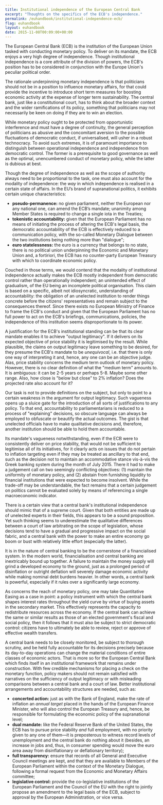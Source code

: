 ```yaml
---
title: Institutional independence of the European Central Bank
excerpt: "Thoughts on the specifics of the ECB's independence."
permalink: /euhandbook/institutional-independence-ecb/
flag: euhandbook
layout: euhandbook
date: 2015-11-08T00:09:00+00:00
---
```

The European Central Bank (ECB) is the institution of the European Union tasked with conducting monetary policy. To deliver on its mandate, the ECB enjoys a very high degree of independence. Though institutional independence is a core attribute of the division of powers, the ECB's position has to be considered in conjunction with the Europe Union's peculiar political order.

The rationale underpinning monetary independence is that politicians should not be in a position to influence monetary affairs, for that could provide the incentive to introduce short term measures for boosting economic activity at the expense of longer term sustainability. The central bank, just like a constitutional court, has to think about the broader context and the wider ramifications of its policy, something that politicians may not necessarily be keen on doing if they are to win an election.

While monetary policy ought to be protected from opportunistic interference and must have a degree of continuity, the general perception of politicians as abusive and the concomitant aversion to the possible fluctuations of democratic conduct, if universalised, will usher in a robust technocracy. To avoid such extremes, it is of paramount importance to distinguish between operational independence and independence from democratic control. The former is a prerequisite to good governance as well as the optimal, unencumbered conduct of monetary policy, while the latter is dubious at best.

Though the degree of independence as well as the scope of authority always need to be proportional to the task, one must also account for the modality of independence: the *way* in which independence is realised in a certain state of affairs. In the EU’s brand of supranational politics, it exhibits certain unique characteristics:

- **pseudo-permanence:** no given parliament, neither the European nor any national one, can amend the ECB’s mandate; unanimity among Member States is required to change a single iota in the Treaties;
- **tokenistic accountability:** given that the European Parliament has no means of initiating the process of altering the ECB's legal basis, the democratic accountability of the ECB is effectively reduced to a communication policy, with the so-called Monetary Dialogue between the two institutions being nothing more than "dialogue";
- **euro statelessness:** the euro is a currency that belongs to no state, there is no political union underpinning the Economic and Monetary Union and, a fortiriori, the ECB has no counter-party European Treasury with which to coordinate economic policy.

Couched in those terms, we would contend that the modality of institutional independence actually makes the ECB mostly independent from democratic control rather than operationally independent; an unintended effect of gradualism, of the EU being an incomplete political organisation. This claim is based on a specific, albeit not idiosyncratic, understanding of accountability: the obligation of an unelected institution to render things concrete before the citizens' representatives and remain subject to the consequences thereof. Since there exists no European Ministry of Finance to frame the ECB's conduct and given that the European Parliament has no full power to act on the ECB's briefings, communications, policies, the independence of this institution seems disproportionate to its power.

A justification for the ECB's institutional standing can be that its clear mandate enables it to achieve "output legitimacy". If it delivers on its expected objective of price stability it is legitimised by the result. While plausible, the claims on output legitimacy leave something to be desired, for they presume the ECB's mandate to be *unequivocal*, i.e. that there is only one way of interpreting it and, hence, any one can be an objective judge. Alas, price stability concerns the medium term outlook of monetary policy. However, there is no clear definition of what the "medium term" amounts to. It is ambiguous: it can be 2-5 years or perhaps 5-8. Maybe some other range. Also, how close is "below but close" to 2% inflation? Does the projected rate also account for it?

Our task is not to provide definitions on the subject, but only to point to a certain weakness in the argument for output legitimacy. Such vagueness opens up a sluice gate for the introduction of all sorts of justifications to any policy. To that end, accountability to parliamentarians is reduced to a process of "explaining" decisions, so obscure language can always be employed to obfuscate or beautify the actual outcomes. The gist is that unelected officials have to make qualitative decisions and, therefore, another institution should be able to hold them accountable.

Its mandate's vagueness notwithstanding, even if the ECB were to consistently deliver on price stability, that would not be sufficient to legitimise all of its initiatives, for it clearly acts on issues that do not pertain to inflation targeting even if they may be treated as ancillary to that end, such as the decision not to maintain an accommodative stance vis-à-vis the Greek banking system during the month of July 2015. There it had to make a judgement call on two seemingly conflicting objectives: (1) maintain the uniformity of monetary policy, and (2) abstain from furnishing liquidity to financial institutions that were expected to become insolvent. While the trade-off may be understandable, the fact remains that a certain judgement on politics cannot be evaluated solely by means of referencing a single macroeconomic indicator.

There is a certain view that a central bank's institutional independence should mimic that of a supreme court. Given that both entities are made up of unelected experts in their fields, this appears to be a sound proposition. Yet such thinking seems to underestimate the qualitative differences between a court of law arbitrating on the scope of legislation, whose decisions tend to have a gradual and progressive impact on the social fabric, and a central bank with the power to make an entire economy go boom or bust with relatively little effort (especially the latter).

It is in the nature of central banking to be the cornerstone of a financialised system. In the modern world, financialisation and central banking are inextricably bound up together. A failure to maintain the money supply will grind a developed economy to the ground, just as a prolonged period of disinflation or outright deflation will severely damage economic activity while making nominal debt burdens heavier. In other words, a central bank is powerful, especially if it rules over a significantly large economy.

As concerns the reach of monetary policy, one may take Quantitative Easing as a case in point: a policy instrument with which the central bank shapes interest rates throughout the yield curve by virtue of buying assets in the secondary market. This effectively represents the capacity to redistribute resources across the economy. If the central bank can achieve the same or similar results as those of an elected government's fiscal and social policy, then it follows that it must also be subject to strict democratic control: citizens have to ultimately be able to review, reject or approve of effective wealth transfers.

A central bank needs to be closely monitored, be subject to thorough scrutiny, and be held fully accountable for its decisions precisely because its day-to-day operations can change the material conditions of entire classes of economic actors. That is more so for the European Central Bank which finds itself in an institutional framework that remains under construction. With few credible mechanisms for placing a check on the monetary function, policy makers should not remain satisfied with narratives on the sufficiency of output legitimacy or with misleading comparisons between a central bank and a court of law. Better institutional arrangements and accountability structures are needed, such as:

- **concerted action:** just as with the Bank of England, make the rate of inflation an *annual target* placed in the hands of the European Finance Minister, who will also control the European Treasury and, hence, be responsible for formulating the economic policy of the supranational level;
- **dual mandate:** like the Federal Reserve Bank of the United States, the ECB has to pursue price stability *and* full employment, with no priority given to any one of them—it is preposterous to witness record levels of unemployment and the central bank do nothing about it (besides, an increase in jobs and, thus, in consumer spending would move the euro area away from disinflationary or deflationary territory);
- **full transparency:** ensure that records of all General and Executive Council meetings are kept, and that they are available to Members of the European Parliament within the context of the Monetary Dialogue, following a formal request from the Economic and Monetary Affairs committee;
- **legislative control:** provide the co-legislative institutions of the European Parliament and the Council of the EU with the right to jointly propose an amendment to the legal basis of the ECB, subject to approval by the European Administration, or vice versa.
